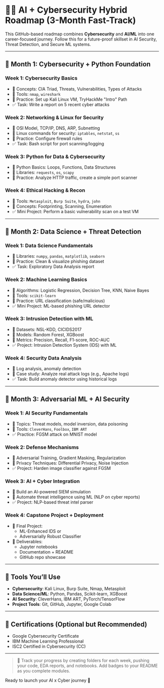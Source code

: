 # 🧠🔐 AI + Cybersecurity Hybrid Roadmap (3-Month Fast-Track)

This GitHub-based roadmap combines **Cybersecurity** and **AI/ML** into one career-focused journey. Follow this for a future-proof skillset in AI Security, Threat Detection, and Secure ML systems.

---

## 📅 Month 1: Cybersecurity + Python Foundation

### Week 1: Cybersecurity Basics
- 🔹 Concepts: CIA Triad, Threats, Vulnerabilities, Types of Attacks
- 🔹 Tools: `nmap`, `wireshark`
- 🔹 Practice: Set up Kali Linux VM, TryHackMe "Intro" Path
- ✅ Task: Write a report on 5 recent cyber attacks

### Week 2: Networking & Linux for Security
- 🔹 OSI Model, TCP/IP, DNS, ARP, Subnetting
- 🔹 Linux commands for security: `iptables`, `netstat`, `ss`
- 🔹 Practice: Configure firewall rules
- ✅ Task: Bash script for port scanning/logging

### Week 3: Python for Data & Cybersecurity
- 🔹 Python Basics: Loops, Functions, Data Structures
- 🔹 Libraries: `requests`, `os`, `scapy`
- 🔹 Practice: Analyze HTTP traffic, create a simple port scanner

### Week 4: Ethical Hacking & Recon
- 🔹 Tools: `Metasploit`, `Burp Suite`, `hydra`, `john`
- 🔹 Concepts: Footprinting, Scanning, Enumeration
- ✅ Mini Project: Perform a basic vulnerability scan on a test VM

---

## 📅 Month 2: Data Science + Threat Detection

### Week 1: Data Science Fundamentals
- 🔹 Libraries: `numpy`, `pandas`, `matplotlib`, `seaborn`
- 🔹 Practice: Clean & visualize phishing dataset
- ✅ Task: Exploratory Data Analysis report

### Week 2: Machine Learning Basics
- 🔹 Algorithms: Logistic Regression, Decision Tree, KNN, Naive Bayes
- 🔹 Tools: `scikit-learn`
- 🔹 Practice: URL classification (safe/malicious)
- ✅ Mini Project: ML-based phishing URL detector

### Week 3: Intrusion Detection with ML
- 🔹 Datasets: NSL-KDD, CICIDS2017
- 🔹 Models: Random Forest, XGBoost
- 🔹 Metrics: Precision, Recall, F1-score, ROC-AUC
- ✅ Project: Intrusion Detection System (IDS) with ML

### Week 4: Security Data Analysis
- 🔹 Log analysis, anomaly detection
- 🔹 Case study: Analyze real attack logs (e.g., Apache logs)
- ✅ Task: Build anomaly detector using historical logs

---

## 📅 Month 3: Adversarial ML + AI Security

### Week 1: AI Security Fundamentals
- 🔹 Topics: Threat models, model inversion, data poisoning
- 🔹 Tools: `CleverHans`, `Foolbox`, `IBM ART`
- ✅ Practice: FGSM attack on MNIST model

### Week 2: Defense Mechanisms
- 🔹 Adversarial Training, Gradient Masking, Regularization
- 🔹 Privacy Techniques: Differential Privacy, Noise Injection
- ✅ Project: Harden image classifier against FGSM

### Week 3: AI + Cyber Integration
- 🔹 Build an AI-powered SIEM simulation
- 🔹 Automate threat intelligence using ML (NLP on cyber reports)
- ✅ Project: NLP-based threat intel parser

### Week 4: Capstone Project + Deployment
- 🔹 Final Project:
  - ML-Enhanced IDS or
  - Adversarially Robust Classifier
- 🔹 Deliverables:
  - Jupyter notebooks
  - Documentation + README
  - GitHub repo showcase

---

## 🎯 Tools You’ll Use
- **Cybersecurity**: Kali Linux, Burp Suite, Nmap, Metasploit
- **Data Science/ML**: Python, Pandas, Scikit-learn, XGBoost
- **AI Security**: CleverHans, IBM ART, PyTorch/TensorFlow
- **Project Tools**: Git, GitHub, Jupyter, Google Colab

---

## 🏁 Certifications (Optional but Recommended)
- Google Cybersecurity Certificate
- IBM Machine Learning Professional
- ISC2 Certified in Cybersecurity (CC)

---

> 📘 Track your progress by creating folders for each week, pushing your code, EDA reports, and notebooks. Add badges to your README as you complete modules.

Ready to launch your AI x Cyber journey 🚀
